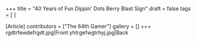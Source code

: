 +++
title = "40 Years of Fun Dippin' Dots Berry Blast Sign"
draft = false
tags = [ ]

[Article]
contributors = ["The 64th Gamer"]
gallery = []
+++
<gallery>
rgdtrfewdefrgdt.jpg|Front
yhtrgefwgtrhyj.jpg|Back
</gallery>